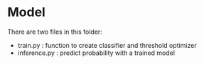 # Model

There are two files in this folder:

* train.py : function to create classifier and threshold optimizer
* inference.py : predict probability with a trained model